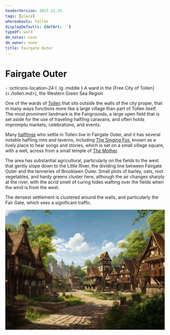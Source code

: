 ```yaml
---
headerVersion: 2023.11.25
tags: [place]
whereabouts: Tollen
displayDefaults: {defArt: ''}
typeOf: ward
dm_notes: none
dm_owner: none
title: Fairgate Outer
---
```

# Fairgate Outer
<div class="grid cards ext-narrow-margin ext-one-column" markdown>
-    :octicons-location-24:{ .lg .middle } A ward in the [Free City of Tollen](<./tollen.md>), the Western Green Sea Region  
</div>


One of the wards of [Tollen](<./tollen.md>) that sits outside the walls of the city proper, that in many ways functions more like a large village than part of Tollen itself. The most prominent landmark is the Fairgrounds, a large open field that is set aside for the use of traveling halfling caravans, and often holds impromptu markets, celebrations, and events. 

Many [halflings](<../../../species/halflings.md>) who settle in Tollen live in Fairgate Outer, and it has several notable halfling inns and taverns, including [The Singing Fox](<./the-singing-fox.md>), known as a lively place to hear songs and stories, which is set on a small village square, with a well, across from a small temple of [The Mother](<../../../gods-and-religions/gods/incorporeal-gods/mos-numena-pantheon/the-mother.md>). 

The area has substantial agricultural, particularly on the fields to the west that gently slope down to the Little River, the dividing line between Fairgate Outer and the tanneries of Brooklawn Outer. Small plots of barley, oats, root vegetables, and hardy greens cluster here, although the air changes sharply at the river, with the acrid smell of curing hides wafting over the fields when the wind is from the west. 

The densest settlement is clustered around the walls, and particularly the Fair Gate, which sees a significant traffic. 

![Fairgate Outer V1](../../../assets/fairgate-outer-v1.png)